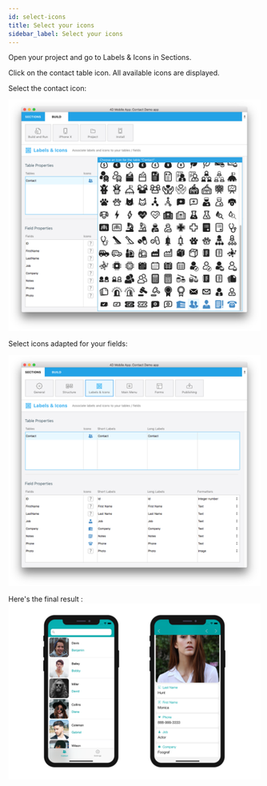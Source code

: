 ```yaml
---
id: select-icons
title: Select your icons
sidebar_label: Select your icons
---
```


Open your project and go to Labels & Icons in Sections.

Click on the contact table icon. All available icons are displayed.

Select the contact icon:

![Contact icon](assets/custom-icons/contact-icon.png)

Select icons adapted for your fields:

![Contact icon](assets/custom-icons/field-icons.png)


Here's the final result :
![Contact icon](assets/custom-icons/custom-icons-final-result.png)

















